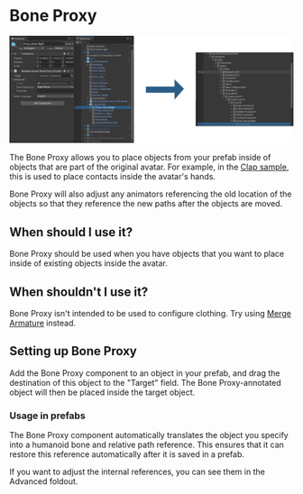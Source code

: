 ﻿# Bone Proxy

![Bone Proxy](bone-proxy-compare.png)

The Bone Proxy allows you to place objects from your prefab inside of objects that are part of the original avatar.
For example, in the [Clap sample](../samples/#clap), this is used to place contacts inside the avatar's hands.

Bone Proxy will also adjust any animators referencing the old location of the objects so that they reference the
new paths after the objects are moved.

## When should I use it?

Bone Proxy should be used when you have objects that you want to place inside of existing objects inside the avatar.

## When shouldn't I use it?

Bone Proxy isn't intended to be used to configure clothing. Try using [Merge Armature](merge-armature.md) instead.

## Setting up Bone Proxy

Add the Bone Proxy component to an object in your prefab, and drag the destination of this object to the "Target" field.
The Bone Proxy-annotated object will then be placed inside the target object.

### Usage in prefabs

The Bone Proxy component automatically translates the object you specify into a humanoid bone and relative path reference.
This ensures that it can restore this reference automatically after it is saved in a prefab.

If you want to adjust the internal references, you can see them in the Advanced foldout.